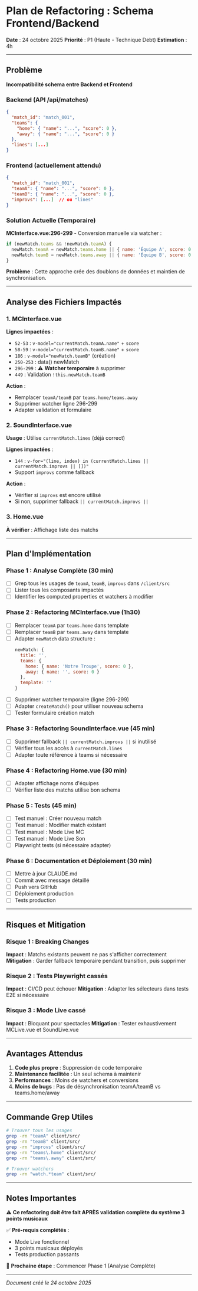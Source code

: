 # Plan de Refactoring : Schema Frontend/Backend

**Date** : 24 octobre 2025
**Priorité** : P1 (Haute - Technique Debt)
**Estimation** : 4h

---

## Problème

**Incompatibilité schema entre Backend et Frontend**

### Backend (API /api/matches)
```json
{
  "match_id": "match_001",
  "teams": {
    "home": { "name": "...", "score": 0 },
    "away": { "name": "...", "score": 0 }
  },
  "lines": [...]
}
```

### Frontend (actuellement attendu)
```json
{
  "match_id": "match_001",
  "teamA": { "name": "...", "score": 0 },
  "teamB": { "name": "...", "score": 0 },
  "improvs": [...]  // ou "lines"
}
```

### Solution Actuelle (Temporaire)
**MCInterface.vue:296-299** - Conversion manuelle via watcher :
```javascript
if (newMatch.teams && !newMatch.teamA) {
  newMatch.teamA = newMatch.teams.home || { name: 'Équipe A', score: 0 };
  newMatch.teamB = newMatch.teams.away || { name: 'Équipe B', score: 0 };
}
```

**Problème** : Cette approche crée des doublons de données et maintien de synchronisation.

---

## Analyse des Fichiers Impactés

### 1. MCInterface.vue
**Lignes impactées** :
- `52-53` : `v-model="currentMatch.teamA.name"` + `score`
- `58-59` : `v-model="currentMatch.teamB.name"` + `score`
- `186` : `v-model="newMatch.teamB"` (création)
- `250-253` : data() newMatch
- `296-299` : ⚠️ **Watcher temporaire** à supprimer
- `449` : Validation `!this.newMatch.teamB`

**Action** :
- Remplacer `teamA/teamB` par `teams.home/teams.away`
- Supprimer watcher ligne 296-299
- Adapter validation et formulaire

### 2. SoundInterface.vue
**Usage** : Utilise `currentMatch.lines` (déjà correct)

**Lignes impactées** :
- `144` : `v-for="(line, index) in (currentMatch.lines || currentMatch.improvs || [])"`
- Support `improvs` comme fallback

**Action** :
- Vérifier si `improvs` est encore utilisé
- Si non, supprimer fallback `|| currentMatch.improvs ||`

### 3. Home.vue
**À vérifier** : Affichage liste des matchs

---

## Plan d'Implémentation

### Phase 1 : Analyse Complète (30 min)
- [ ] Grep tous les usages de `teamA`, `teamB`, `improvs` dans `/client/src`
- [ ] Lister tous les composants impactés
- [ ] Identifier les computed properties et watchers à modifier

### Phase 2 : Refactoring MCInterface.vue (1h30)
- [ ] Remplacer `teamA` par `teams.home` dans template
- [ ] Remplacer `teamB` par `teams.away` dans template
- [ ] Adapter `newMatch` data structure :
  ```javascript
  newMatch: {
    title: '',
    teams: {
      home: { name: 'Notre Troupe', score: 0 },
      away: { name: '', score: 0 }
    },
    template: ''
  }
  ```
- [ ] Supprimer watcher temporaire (ligne 296-299)
- [ ] Adapter `createMatch()` pour utiliser nouveau schema
- [ ] Tester formulaire création match

### Phase 3 : Refactoring SoundInterface.vue (45 min)
- [ ] Supprimer fallback `|| currentMatch.improvs ||` si inutilisé
- [ ] Vérifier tous les accès à `currentMatch.lines`
- [ ] Adapter toute référence à teams si nécessaire

### Phase 4 : Refactoring Home.vue (30 min)
- [ ] Adapter affichage noms d'équipes
- [ ] Vérifier liste des matchs utilise bon schema

### Phase 5 : Tests (45 min)
- [ ] Test manuel : Créer nouveau match
- [ ] Test manuel : Modifier match existant
- [ ] Test manuel : Mode Live MC
- [ ] Test manuel : Mode Live Son
- [ ] Playwright tests (si nécessaire adapter)

### Phase 6 : Documentation et Déploiement (30 min)
- [ ] Mettre à jour CLAUDE.md
- [ ] Commit avec message détaillé
- [ ] Push vers GitHub
- [ ] Déploiement production
- [ ] Tests production

---

## Risques et Mitigation

### Risque 1 : Breaking Changes
**Impact** : Matchs existants peuvent ne pas s'afficher correctement
**Mitigation** : Garder fallback temporaire pendant transition, puis supprimer

### Risque 2 : Tests Playwright cassés
**Impact** : CI/CD peut échouer
**Mitigation** : Adapter les sélecteurs dans tests E2E si nécessaire

### Risque 3 : Mode Live cassé
**Impact** : Bloquant pour spectacles
**Mitigation** : Tester exhaustivement MCLive.vue et SoundLive.vue

---

## Avantages Attendus

1. **Code plus propre** : Suppression de code temporaire
2. **Maintenance facilitée** : Un seul schema à maintenir
3. **Performances** : Moins de watchers et conversions
4. **Moins de bugs** : Pas de désynchronisation teamA/teamB vs teams.home/away

---

## Commande Grep Utiles

```bash
# Trouver tous les usages
grep -rn "teamA" client/src/
grep -rn "teamB" client/src/
grep -rn "improvs" client/src/
grep -rn "teams\.home" client/src/
grep -rn "teams\.away" client/src/

# Trouver watchers
grep -rn "watch.*team" client/src/
```

---

## Notes Importantes

⚠️ **Ce refactoring doit être fait APRÈS validation complète du système 3 points musicaux**

✅ **Pré-requis complétés** :
- Mode Live fonctionnel
- 3 points musicaux déployés
- Tests production passants

🎯 **Prochaine étape** : Commencer Phase 1 (Analyse Complète)

---

*Document créé le 24 octobre 2025*
